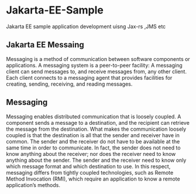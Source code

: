 # Jakarta-EE-Sample
Jakarta EE sample application development uisng Jax-rs ,JMS etc


<h2>Jakarta EE Messaing </h2>

Messaging is a method of communication between software 
components or applications. A messaging system is a peer-to-peer facility: A messaging client can send messages to, 
and receive messages from, any other client. Each client connects to a messaging agent that provides facilities for creating, sending, 
receiving, and reading messages.

<h2>Messaging</h2>
Messaging enables distributed communication that is loosely coupled. A component sends a message to a destination, and the recipient can retrieve the message from the destination. What makes the communication loosely coupled is that the destination is all that the sender and receiver have in common. The sender and the receiver do not have to be available at the same time in order to communicate. In fact, the sender does not need to know anything about the receiver; nor does the receiver need to know anything about the sender. The sender and the receiver need to know only which message format and which destination to use. In this respect, messaging differs from tightly coupled technologies, such as Remote Method Invocation (RMI), which require an application to know a remote application’s methods.
